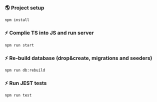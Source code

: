 ### 🌎 Project setup

```
npm install
```

### ⚡ Complie TS into JS and run server

```
npm run start
```

### ⚡ Re-build database (drop&create, migrations and seeders)

```
npm run db:rebuild
```

### ⚡ Run JEST tests

```
npm run test
```
